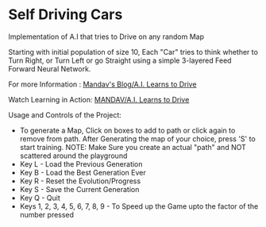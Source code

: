 # Self Driving Cars

Implementation of A.I that tries to Drive on any random Map

Starting with initial population of size 10, Each "Car" tries to think whether to Turn Right, or Turn Left or go Straight using a simple 3-layered Feed Forward Neural Network.

For more Information : [Mandav's Blog/A.I. Learns to Drive](https://jatinmandav.wordpress.com/2018/03/09/a-i-learns-to-drive/)

Watch Learning in Action: [MANDAV/A.I. Learns to Drive](https://www.youtube.com/watch?v=_TGGbPjT7pg&feature=youtu.be)

Usage and Controls of the Project:
  - To generate a Map, Click on boxes to add to path or click again to remove from path. After Generating the map of your choice, press 'S' to start training. NOTE: Make Sure you create an actual "path" and NOT scattered around the playground
  - Key L - Load the Previous Generation
  - Key B - Load the Best Generation Ever
  - Key R - Reset the Evolution/Progress
  - Key S - Save the Current Generation
  - Key Q - Quit
  - Keys 1, 2, 3, 4, 5, 6, 7, 8, 9 - To Speed up the Game upto the factor of the number pressed
